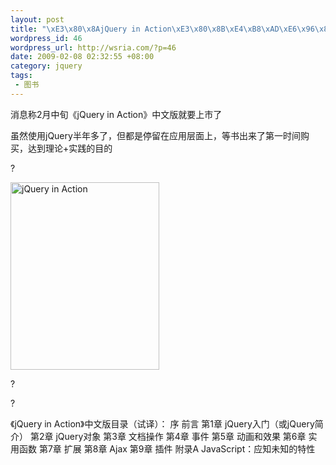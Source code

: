 ```yaml
--- 
layout: post
title: "\xE3\x80\x8AjQuery in Action\xE3\x80\x8B\xE4\xB8\xAD\xE6\x96\x87\xE7\x89\x88\xE5\x8D\xB3\xE5\xB0\x86\xE4\xB8\x8A\xE5\xB8\x82"
wordpress_id: 46
wordpress_url: http://wsria.com/?p=46
date: 2009-02-08 02:32:55 +08:00
category: jquery
tags: 
 - 图书
---
```

消息称2月中旬《jQuery in Action》中文版就要上市了

虽然使用jQuery半年多了，但都是停留在应用层面上，等书出来了第一时间购买，达到理论+实践的目的

?

<img class="size-medium wp-image-47" title="jqueryinaction" src="http://wsria.com/wp-content/uploads/2009/02/jqueryinaction-238x300.jpg" alt="jQuery in Action" width="238" height="300" />

?

?

《jQuery in Action》中文版目录（试译）：
序
前言
第1章 jQuery入门（或jQuery简介）
第2章 jQuery对象
第3章 文档操作
第4章 事件
第5章 动画和效果
第6章 实用函数
第7章 扩展
第8章 Ajax
第9章 插件
附录A JavaScript：应知未知的特性
